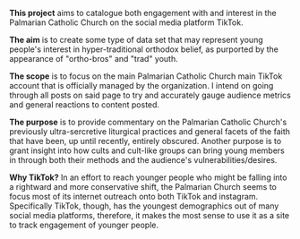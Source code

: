 **This project** aims to catalogue both engagement with and interest in the Palmarian Catholic Church on the social media platform TikTok.

**The aim** is to create some type of data set that may represent young people's interest in hyper-traditional orthodox belief, as purported by the appearance of "ortho-bros" and "trad" youth.

**The scope** is to focus on the main Palmarian Catholic Church main TikTok account that is officially managed by the organization. I intend on going through all posts on said page to try and accurately gauge audience metrics and general reactions to content posted.

**The purpose** is to provide commentary on the Palmarian Catholic Church's previously ultra-sercretive liturgical practices and general facets of the faith that have been, up until recently, entirely obscured. Another purpose is to grant insight into how cults and cult-like groups can bring young members in through both their methods and the audience's vulnerabilities/desires.

**Why TikTok?** In an effort to reach younger people who might be falling into a rightward and more conservative shift, the Palmarian Church seems to focus most of its internet outreach onto both TikTok and instagram. Specifically TikTok, though, has the youngest demographics out of many social media platforms, therefore, it makes the most sense to use it as a site to track engagement of younger people.